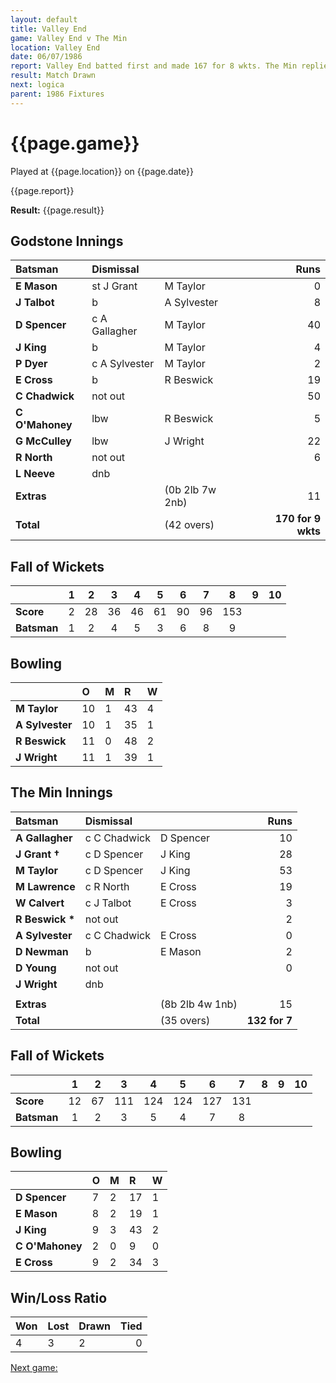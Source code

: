 ```yaml
---
layout: default
title: Valley End
game: Valley End v The Min
location: Valley End
date: 06/07/1986
report: Valley End batted first and made 167 for 8 wkts. The Min replied with 132 for 7 wkts before time ran out.
result: Match Drawn
next: logica
parent: 1986 Fixtures
---
```


# {{page.game}}

Played at {{page.location}} on {{page.date}}

{{page.report}}

**Result:** {{page.result}}

## Godstone Innings

| Batsman | Dismissal |  | Runs |
|:---|:---|---|---:|
| **E Mason** | st J Grant | M Taylor | 0 | 
| **J Talbot** | b | A Sylvester | 8 | 
| **D Spencer** | c A Gallagher | M Taylor| 40 | 
| **J King** | b | M Taylor | 4 | 
| **P Dyer** | c A Sylvester | M Taylor | 2 | 
| **E Cross** | b | R Beswick | 19 | 
| **C Chadwick** | not out |  | 50 | 
| **C O'Mahoney** | lbw | R Beswick | 5 | 
| **G McCulley** | lbw | J Wright | 22 | 
| **R North** | not out |  | 6 | 
| **L Neeve** | dnb |  |  | 
| **Extras** | | (0b 2lb 7w 2nb) | 11 | 
| **Total** | | (42 overs) | **170 for 9 wkts** | 

## Fall of Wickets

| | 1 | 2 | 3 | 4 | 5 | 6 | 7 | 8 | 9 | 10 |
|---|:---:|:---:|:---:|:---:|:---:|:---:|:---:|:---:|:---:|:---:|
| **Score** | 2 | 28 | 36 | 46 | 61 | 90 | 96 | 153 |  |  |
| **Batsman** | 1 | 2 | 4 | 5 | 3 | 6 | 8 | 9 |  |  |  |

## Bowling

| | O | M | R | W |
|---|:---|:---|:---|:---|
| **M Taylor** | 10 | 1 | 43 | 4 | 
| **A Sylvester** | 10 | 1 | 35 | 1 | 
| **R Beswick** | 11 | 0 | 48 | 2 | 
| **J Wright** | 11 | 1 | 39 | 1 | 

## The Min Innings

| Batsman | Dismissal |  | Runs |
|:---|:---|---|---:|
| **A Gallagher** | c C Chadwick | D Spencer | 10 | 
| **J Grant &#8224;** | c D Spencer | J King | 28 | 
| **M Taylor** | c D Spencer | J King | 53 | 
| **M Lawrence** | c R North | E Cross | 19 | 
| **W Calvert** | c J Talbot | E Cross | 3 | 
| **R Beswick &#42;** | not out |  | 2 | 
| **A Sylvester** | c C Chadwick | E Cross | 0 | 
| **D Newman** | b | E Mason | 2 | 
| **D Young** | not out |  | 0 | 
| **J Wright** |dnb |  |  | 
|  |  |  |  |
| **Extras** | | (8b 2lb 4w 1nb) | 15 | 
| **Total** | | (35 overs) | **132 for 7** | 

## Fall of Wickets

| | 1 | 2 | 3 | 4 | 5 | 6 | 7 | 8 | 9 | 10 |
|---|:---:|:---:|:---:|:---:|:---:|:---:|:---:|:---:|:---:|:---:|
| **Score** | 12 | 67 | 111 | 124 | 124 | 127 | 131 |  |  |  | 
| **Batsman** | 1 | 2 | 3 | 5 | 4 | 7 | 8 |  |  |  | 


## Bowling

| | O | M | R | W |
|---|:---|:---|:---|:---|
| **D Spencer** | 7 | 2 | 17 | 1 | 
| **E Mason** | 8 | 2 | 19 | 1 | 
| **J King** | 9 | 3 | 43 | 2 | 
| **C O'Mahoney** | 2 | 0 | 9 | 0 | 
| **E Cross** | 9 | 2 | 34 | 3 | 

## Win/Loss Ratio

| Won | Lost | Drawn | Tied |
|:---|:---|:---|---:|
| 4 | 3 | 2 | 0 |

[Next game:]({{page.next}})
